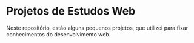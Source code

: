 # Projetos de Estudos Web

Neste repositório, estão alguns pequenos projetos, que utilizei para fixar conhecimentos do desenvolvimento web.
